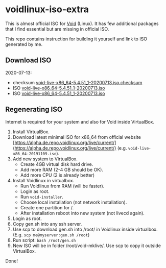 # voidlinux-iso-extra

This is almost official ISO for [Void](https://voidlinux.org/) (Linux). It has few additional packages that I find essential but are missing in official ISO.

This repo contains instruction for building it yourself and link to ISO generated by me.

## Download ISO

2020-07-13:
* checksum [void-live-x86_64-5.4.51_1-20200713.iso.checksum](https://raw.githubusercontent.com/kotoko/voidlinux-iso-extra/master/void-live-x86_64-5.4.51_1-20200713.iso.checksum)
* ISO [void-live-x86_64-5.4.51_1-20200713.iso](https://github.com/kotoko/voidlinux-iso-extra/releases/download/2020-07-13/void-live-x86_64-5.4.51_1-20200713.iso)
* ISO [void-live-x86_64-5.4.51_1-20200713.iso](https://www.dropbox.com/s/6xt3cll4ynstfcy/void-live-x86_64-5.4.51_1-20200713.iso?dl=1)

## Regenerating ISO

Internet is required for your system and also for Void inside VirtualBox.

1. Install VirtualBox.
2. Download latest minimal ISO for x86_64 from official website [https://alpha.de.repo.voidlinux.org/live/current/](https://alpha.de.repo.voidlinux.org/live/current/) (e.g. `void-live-x86_64-20191109.iso`).
3. Add new system to VirtualBox.
    * Create 4GB virtual disk hard drive.
    * Add more RAM (2-4 GB should be OK).
    * Add more CPU (2 is already better)
4. Install Voidlinux in virtualbox.
    * Run Voidlinux from RAM (will be faster).
    * Login as root.
    * Run `void-installer`.
    * Choose local installation (not network installation).
    * Create one partition for /.
    * After installation reboot into new system (not livecd again).
5. Login as root.
6. Copy gen.sh into any ssh server.
7. Use scp to download gen.sh into /root/ in Voidlinux inside virtualbox. (E.g. `scp me@myserver:gen.sh /root`)
8. Run script: `bash /root/gen.sh`
9. New ISO will be in folder /root/void-mklive/. Use scp to copy it outside VirtualBox.

Done!
